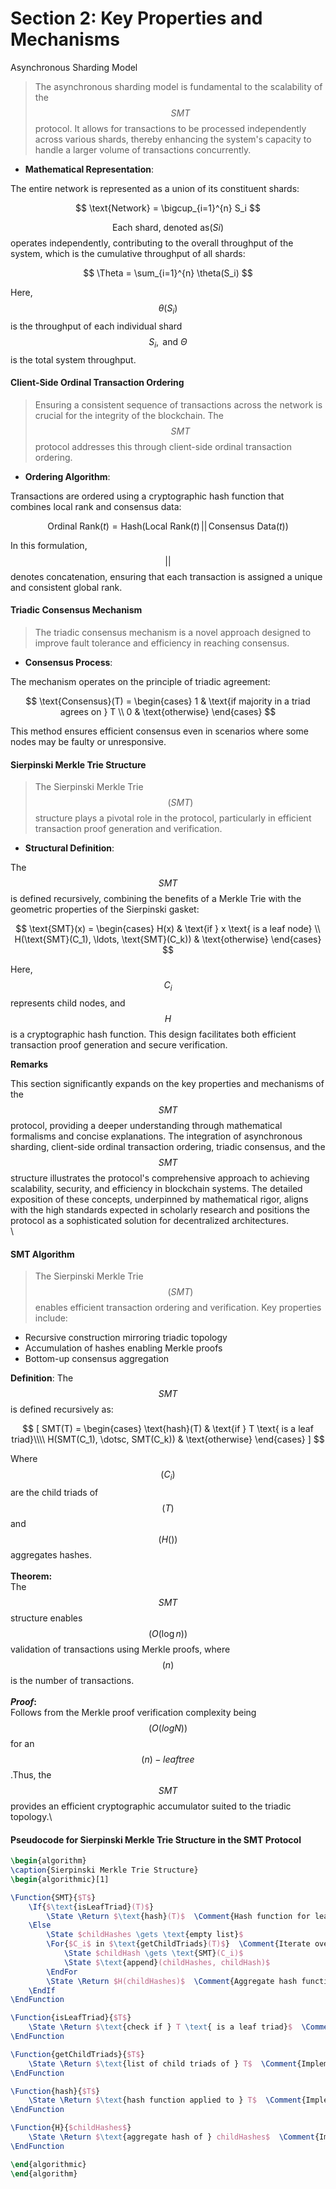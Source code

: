 # Section 2: Key Properties and Mechanisms

Asynchronous Sharding Model

> The asynchronous sharding model is fundamental to the scalability of the $$SMT$$ protocol. It allows for transactions to be processed independently across various shards, thereby enhancing the system's capacity to handle a larger volume of transactions concurrently.

* **Mathematical Representation**:

The entire network is represented as a union of its constituent shards:

$$
\text{Network} = \bigcup_{i=1}^{n} S_i
$$

$$\text{Each shard, denoted as} (Si)$$operates independently, contributing to the overall throughput of the system, which is the cumulative throughput of all shards:

$$
\Theta = \sum_{i=1}^{n} \theta(S_i)
$$

Here,  $$\theta(S_i)$$ is the throughput of each individual shard  $$S_i, \text{ and } \Theta$$ is the total system throughput.

#### Client-Side Ordinal Transaction Ordering

> Ensuring a consistent sequence of transactions across the network is crucial for the integrity of the blockchain. The $$SMT$$ protocol addresses this through client-side ordinal transaction ordering.

* **Ordering Algorithm**:

Transactions are ordered using a cryptographic hash function that combines local rank and consensus data:

$$
\text{Ordinal Rank}(t) = \text{Hash}(\text{Local Rank}(t) \, || \, \text{Consensus Data}(t))
$$

In this formulation, $$||$$ denotes concatenation, ensuring that each transaction is assigned a unique and consistent global rank.

#### Triadic Consensus Mechanism

> The triadic consensus mechanism is a novel approach designed to improve fault tolerance and efficiency in reaching consensus.

* **Consensus Process**:

The mechanism operates on the principle of triadic agreement:

$$
\text{Consensus}(T) = \begin{cases} 1 & \text{if majority in a triad agrees on } T \\ 0 & \text{otherwise} \end{cases}
$$

This method ensures efficient consensus even in scenarios where some nodes may be faulty or unresponsive.

#### Sierpinski Merkle Trie Structure

> The Sierpinski Merkle Trie $$(SMT)$$ structure plays a pivotal role in the protocol, particularly in efficient transaction proof generation and verification.

* **Structural Definition**:

The $$SMT$$ is defined recursively, combining the benefits of a Merkle Trie with the geometric properties of the Sierpinski gasket:

$$
\text{SMT}(x) = \begin{cases} H(x) & \text{if } x \text{ is a leaf node} \\ H(\text{SMT}(C_1), \ldots, \text{SMT}(C_k)) & \text{otherwise} \end{cases}
$$

Here, $$C_i$$ represents child nodes, and $$H$$ is a cryptographic hash function. This design facilitates both efficient transaction proof generation and secure verification.

**Remarks**

This section significantly expands on the key properties and mechanisms of the $$SMT$$ protocol, providing a deeper understanding through mathematical formalisms and concise explanations. The integration of asynchronous sharding, client-side ordinal transaction ordering, triadic consensus, and the $$SMT$$ structure illustrates the protocol's comprehensive approach to achieving scalability, security, and efficiency in blockchain systems. The detailed exposition of these concepts, underpinned by mathematical rigor, aligns with the high standards expected in scholarly research and positions the protocol as a sophisticated solution for decentralized architectures.\
\


#### SMT Algorithm

> The Sierpinski Merkle Trie $$(SMT)$$ enables efficient transaction ordering and verification. Key properties include:

* Recursive construction mirroring triadic topology
* Accumulation of hashes enabling Merkle proofs
* Bottom-up consensus aggregation

**Definition**: The $$SMT$$ is defined recursively as:

$$
[ SMT(T) = \begin{cases} \text{hash}(T) & \text{if } T \text{ is a leaf triad}\\\\ H(SMT(C_1), \dotsc, SMT(C_k)) & \text{otherwise} \end{cases} ]
$$

Where $$( C_i )$$ are the child triads of $$( T )$$ and $$( H() )$$ aggregates hashes. \
\
**Theorem:** \
The $$SMT$$ structure enables $$( O(\log n) )$$ validation of transactions using Merkle proofs, where $$(n)$$ is the number of transactions.\
\
_**Proof**_**:** \
Follows from the Merkle proof verification complexity being $$(O(log N))$$ for an $$(n)-leaf tree$$.Thus, the $$SMT$$ provides an efficient cryptographic accumulator suited to the triadic topology.\


#### Pseudocode for Sierpinski Merkle Trie Structure in the SMT Protocol

```latex
\begin{algorithm}
\caption{Sierpinski Merkle Trie Structure}
\begin{algorithmic}[1]

\Function{SMT}{$T$}
    \If{$\text{isLeafTriad}(T)$}
        \State \Return $\text{hash}(T)$  \Comment{Hash function for leaf triad}
    \Else
        \State $childHashes \gets \text{empty list}$
        \For{$C_i$ in $\text{getChildTriads}(T)$}  \Comment{Iterate over child triads}
            \State $childHash \gets \text{SMT}(C_i)$
            \State $\text{append}(childHashes, childHash)$
        \EndFor
        \State \Return $H(childHashes)$  \Comment{Aggregate hash function H}
    \EndIf
\EndFunction

\Function{isLeafTriad}{$T$}
    \State \Return $\text{check if } T \text{ is a leaf triad}$  \Comment{Implementation-specific}
\EndFunction

\Function{getChildTriads}{$T$}
    \State \Return $\text{list of child triads of } T$  \Comment{Implementation-specific}
\EndFunction

\Function{hash}{$T$}
    \State \Return $\text{hash function applied to } T$  \Comment{Implementation-specific}
\EndFunction

\Function{H}{$childHashes$}
    \State \Return $\text{aggregate hash of } childHashes$  \Comment{Implementation-specific}
\EndFunction

\end{algorithmic}
\end{algorithm}
```
